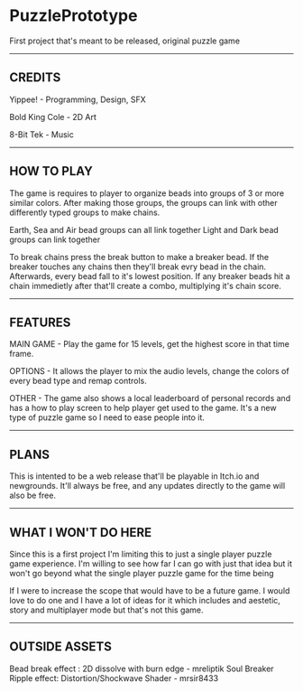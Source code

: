 # PuzzlePrototype
 First project that's meant to be released, original puzzle game

----------------
CREDITS
----------------
Yippee! - Programming, Design, SFX

Bold King Cole - 2D Art

8-Bit Tek - Music

----------------
HOW TO PLAY
----------------
The game is requires to player to organize beads into groups of 3 or more similar colors. 
After making those groups, the groups can link with other differently typed groups to make chains.

Earth, Sea and Air bead groups can all link together
Light and Dark bead groups can link together

To break chains press the break button to make a breaker bead. 
If the breaker touches any chains then they'll break evry bead in the chain.
Afterwards, every bead fall to it's lowest position.
If any breaker beads hit a chain immedietly after that'll create a combo, multiplying it's chain score.

----------------
FEATURES
----------------
MAIN GAME - Play the game for 15 levels, get the highest score in that time frame. 

OPTIONS - It allows the player to mix the audio levels, change the colors of every bead type and remap controls.

OTHER - The game also shows a local leaderboard of personal records and has a how to play screen to help player get used to the game. 
It's a new type of puzzle game so I need to ease people into it.

----------------
PLANS
----------------
This is intented to be a web release that'll be playable in Itch.io and newgrounds.
It'll always be free, and any updates directly to the game will also be free.

----------------
WHAT I WON'T DO HERE
----------------
Since this is a first project I'm limiting this to just a single player puzzle game experience. 
I'm willing to see how far I can go with just that idea but it won't go beyond what the single player puzzle game for the time being

If I were to increase the scope that would have to be a future game.
I would love to do one and I have a lot of ideas for it which includes and aestetic, 
story and multiplayer mode but that's not this game.

----------------
OUTSIDE ASSETS
----------------
Bead break effect : 2D dissolve with burn edge - mreliptik
Soul Breaker Ripple effect: Distortion/Shockwave Shader - mrsir8433
